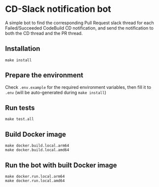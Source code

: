 # CD-Slack notification bot

A simple bot to find the corresponding Pull Request slack thread for each Failed/Succeeded CodeBuild CD notification, and send the notification to both the CD thread and the PR thread.

## Installation

```shell
make install
```

## Prepare the environment

Check `.env.example` for the required environment variables, then fill it to `.env` (will be auto-generated during `make install`)

## Run tests

```shell
make test.all
```

## Build Docker image

```shell
make docker.build.local.arm64
make docker.build.local.amd64
```

## Run the bot with built Docker image

```shell
make docker.run.local.arm64
make docker.run.local.amd64
```
